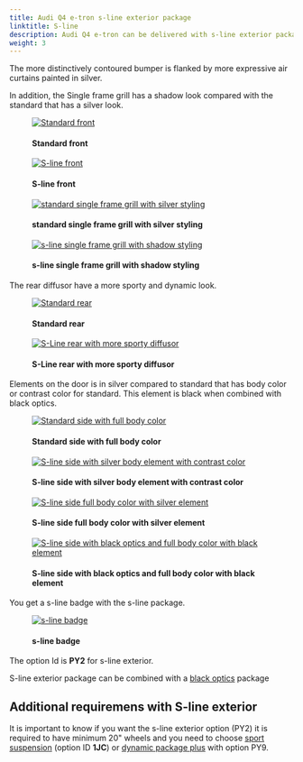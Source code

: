 ```yaml
---
title: Audi Q4 e-tron s-line exterior package
linktitle: S-line
description: Audi Q4 e-tron can be delivered with s-line exterior package. The S-line exterior package contains additional styling elements. 
weight: 3
---
```

<!-- markdownlint-disable MD033 -->


The more distinctively contoured bumper is flanked by more expressive air curtains painted in silver.

In addition, the Single frame grill has a shadow look compared with the standard that has a silver look.

<figure>
    <a href="https://media.electrichasgoneaudi.net/multimedia/models/q4-e-tron/exterior/s-line/standard-front.jpg">
        <img src="https://media.electrichasgoneaudi.net/multimedia/models/q4-e-tron/exterior/s-line/standard-fronts.jpg"
        alt="Standard front" title="Standard front">
    </a>
    <figcaption><h4>Standard front</h4></figcaption>
</figure>

<figure>
    <a href="https://media.electrichasgoneaudi.net/multimedia/models/q4-e-tron/exterior/s-line/s-line-front.jpg">
        <img src="https://media.electrichasgoneaudi.net/multimedia/models/q4-e-tron/exterior/s-line/s-line-fronts.jpg"
        alt="S-line front" title="S-line front">
    </a>
    <figcaption><h4>S-line front</h4></figcaption>
</figure>

<figure>
    <a href="https://media.electrichasgoneaudi.net/multimedia/models/q4-e-tron/exterior/s-line/standard-singleframe.jpg">
        <img src="https://media.electrichasgoneaudi.net/multimedia/models/q4-e-tron/exterior/s-line/standard-singleframe.jpg"
        alt="standard single frame grill with silver styling" title="standard single frame grill with silver styling">
    </a>
    <figcaption><h4>standard single frame grill with silver styling</h4></figcaption>
</figure>

<figure>
    <a href="https://media.electrichasgoneaudi.net/multimedia/models/q4-e-tron/exterior/s-line/s-line-singleframe.jpg">
        <img src="https://media.electrichasgoneaudi.net/multimedia/models/q4-e-tron/exterior/s-line/s-line-singleframes.jpg"
        alt="s-line single frame grill with shadow styling" title="s-line single frame grill with shadow styling">
    </a>
    <figcaption><h4>s-line single frame grill with shadow styling</h4></figcaption>
</figure>

The rear diffusor have a more sporty and dynamic look.

<figure>
    <a href="https://media.electrichasgoneaudi.net/multimedia/models/q4-e-tron/exterior/s-line/standard-diffusor.jpg">
        <img src="https://media.electrichasgoneaudi.net/multimedia/models/q4-e-tron/exterior/s-line/standard-diffusors.jpg"
        alt="Standard rear" title="Standard rear">
    </a>
    <figcaption><h4>Standard rear</h4></figcaption>
</figure>

<figure>
    <a href="https://media.electrichasgoneaudi.net/multimedia/models/q4-e-tron/exterior/s-line/s-line-diffusor.jpg">
        <img src="https://media.electrichasgoneaudi.net/multimedia/models/q4-e-tron/exterior/s-line/s-line-diffusors.jpg"
        alt="S-Line rear with more sporty diffusor" title="S-Line rear with more sporty diffusor">
    </a>
    <figcaption><h4>S-Line rear with more sporty diffusor</h4></figcaption>
</figure>

Elements on the door is in silver compared to standard that has body color or contrast color for standard.
This element is black when combined with black optics.

<figure>
    <a href="https://media.electrichasgoneaudi.net/multimedia/models/q4-e-tron/exterior/s-line/standard-side.jpg">
        <img src="https://media.electrichasgoneaudi.net/multimedia/models/q4-e-tron/exterior/s-line/standard-sides.jpg"
        alt="Standard side with full body color" title="Standard side with full body color">
    </a>
    <figcaption><h4>Standard side with full body color</h4></figcaption>
</figure>

<figure>
    <a href="https://media.electrichasgoneaudi.net/multimedia/models/q4-e-tron/exterior/s-line/s-line-side.jpg">
        <img src="https://media.electrichasgoneaudi.net/multimedia/models/q4-e-tron/exterior/s-line/s-line-sides.jpg"
        alt="S-line side with silver body element with contrast color" title="S-line side with silver body element with contrast color">
    </a>
    <figcaption><h4>S-line side with silver body element with contrast color</h4></figcaption>
</figure>

<figure>
    <a href="https://media.electrichasgoneaudi.net/multimedia/models/q4-e-tron/exterior/s-line/s-line-side-fullbody.jpg">
        <img src="https://media.electrichasgoneaudi.net/multimedia/models/q4-e-tron/exterior/s-line/s-line-side-fullbodys.jpg"
        alt="S-line side full body color with silver element" title="S-line side full body color with silver element">
    </a>
    <figcaption><h4>S-line side full body color with silver element</h4></figcaption>
</figure>

<figure>
    <a href="https://media.electrichasgoneaudi.net/multimedia/models/q4-e-tron/exterior/s-line/s-line-side-fullbody-blackoptics.jpg">
        <img src="https://media.electrichasgoneaudi.net/multimedia/models/q4-e-tron/exterior/s-line/s-line-side-fullbody-blackopticss.jpg"
        alt="S-line side with black optics and full body color with black element" title="S-line side with black optics and full body color with black element">
    </a>
    <figcaption><h4>S-line side with black optics and full body color with black element</h4></figcaption>
</figure>

You get a s-line badge with the s-line package.

<figure>
    <a href="https://media.electrichasgoneaudi.net/multimedia/models/q4-e-tron/exterior/s-line/s-line-badge.jpg">
        <img src="https://media.electrichasgoneaudi.net/multimedia/models/q4-e-tron/exterior/s-line/s-line-badges.jpg"
        alt="s-line badge" title="s-line badge">
    </a>
    <figcaption><h4>s-line badge</h4></figcaption>
</figure>

The option Id is **PY2** for s-line exterior.

S-line exterior package can be combined with a [black optics](/models/q4-e-tron/exterior/optics) package

## Additional requiremens with S-line exterior

It is important to know if you want the s-line exterior option (PY2) it is required to have minimum 20" wheels and
you need to choose [sport suspension](https://electrichasgoneaudi.net/models/q4-e-tron/drivetrain/suspension/) (option ID **1JC**) or [dynamic package plus](https://electrichasgoneaudi.net/models/q4-e-tron/drivetrain/suspension/#dynamic-package-plus-option-py9) with option PY9.
